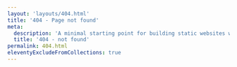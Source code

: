 ```yaml
---
layout: 'layouts/404.html'
title: '404 - Page not found'
meta:
  description: 'A minimal starting point for building static websites with 11ty, powered by Vite with Tailwind CSS.'
  title: '404 - not found'
permalink: 404.html
eleventyExcludeFromCollections: true
---
```

